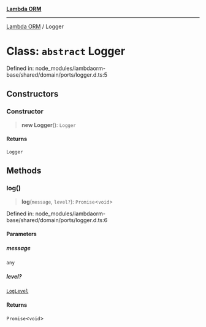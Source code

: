 [**Lambda ORM**](../README.md)

***

[Lambda ORM](../README.md) / Logger

# Class: `abstract` Logger

Defined in: node\_modules/lambdaorm-base/shared/domain/ports/logger.d.ts:5

## Constructors

### Constructor

> **new Logger**(): `Logger`

#### Returns

`Logger`

## Methods

### log()

> **log**(`message`, `level?`): `Promise`\<`void`\>

Defined in: node\_modules/lambdaorm-base/shared/domain/ports/logger.d.ts:6

#### Parameters

##### message

`any`

##### level?

[`LogLevel`](../enumerations/LogLevel.md)

#### Returns

`Promise`\<`void`\>
